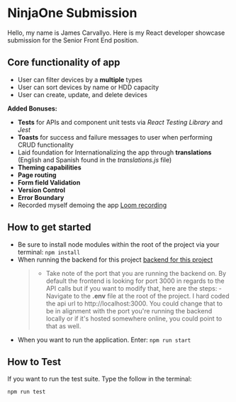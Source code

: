 # NinjaOne Submission

Hello, my name is James Carvallyo. Here is my React developer showcase submission for the Senior Front End position.

## Core functionality of app

- User can filter devices by a **multiple** types
- User can sort devices by name or HDD capacity
- User can create, update, and delete devices

**Added Bonuses:**

- **Tests** for APIs and component unit tests via _React Testing Library_ and _Jest_
- **Toasts** for success and failure messages to user when performing CRUD functionality
- Laid foundation for Internationalizing the app through **translations** (English and Spanish found in the _translations.js_ file)
- **Theming capabilities**
- **Page routing**
- **Form field Validation**
- **Version Control**
- **Error Boundary**
- Recorded myself demoing the app [Loom recording](https://www.loom.com/share/2f1ea50270784089865c9af6cb7235c9?sid=4d51fbcd-6ac4-4002-95ec-71b7d2979039)

## How to get started

- Be sure to install node modules within the root of the project via your terminal:
  `npm install`
- When running the backend for this project [backend for this project ](https://github.com/NinjaMSP/devicesTask_serverApp)
  > - Take note of the port that you are running the backend on. By default the frontend is looking for port 3000 in regards to the API calls but if you want to modify that, here are the steps:
       - Navigate to the **.env** file at the root of the project. I hard coded the api url to http://localhost:3000. You could change that to be in alignment with the port you're running the backend locally or if it's hosted somewhere online, you could point to that as well.
- When you want to run the application. Enter:
  `npm run start`

## How to Test

If you want to run the test suite. Type the follow in the terminal:

    npm run test
